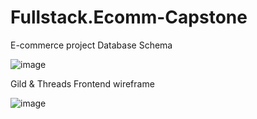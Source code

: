 # Fullstack.Ecomm-Capstone

E-commerce project Database Schema

![image](https://github.com/user-attachments/assets/d6478ff1-edf7-4ab9-90be-51e1d5863841)

Gild & Threads Frontend wireframe

![image](https://github.com/user-attachments/assets/e70bce93-3aa0-403a-9f9f-4f595ef74435)
